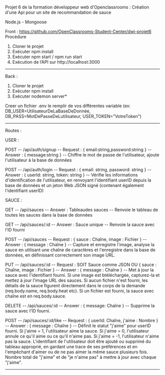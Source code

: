Projet 6 de la formation développeur web d'Openclassrooms : Création d'une Api pour un site de recommandation de sauce

Node.js - Mongoose

Front : https://github.com/OpenClassrooms-Student-Center/dwj-projet6
Procédure
1. Cloner le projet
2. Exécuter npm install
3. Exécuter npm start / npm run start
4. Exécution de l’API sur http://localhost:3000 

----------------------------------------------------------------------------------------------

Back :
1. Cloner le projet
2. Exécuter npm install
3. Exécuter nodemon server*

Creer un fichier .env
le remplir de vos différentes variable (ex: DB_USER=UtilisateurDeLaBaseDeDonnée, DB_PASS=MotDePasseDeLutilisateur, USER_TOKEN="VotreToken")

----------------------------------------------------------------------------------------------
Routes :

USER : 

POST -- /api/auth/signup -- Request : { email:string,password:string } -- Answer : { message:string } -- Chiffre le mot de passe de l'utilisateur, ajoute l'utilisateur à la base de données

POST -- /api/auth/login -- Request : { email: string, password: string } -- Answer : { userId: string, token: string } --  Vérifie les informations d'identification de l'utilisateur, en renvoyant l'identifiant userID depuis la base de données et un jeton Web JSON signé (contenant également l'identifiant userID)

SAUCE : 

GET -- /api/sauces -- Answer : Tableaudes sauces -- Renvoie le tableau de toutes les sauces dans la base de données

GET -- /api/sauces/:id -- Answer : Sauce unique -- Renvoie la sauce avec l'ID fourni

POST -- /api/sauces -- Request :  { sauce : Chaîne, image : Fichier } -- Answer : { message : Chaîne } -- Capture et enregistre l'image, analyse la sauce en utilisant une chaîne de caractères et l'enregistre dans la base de données, en définissant correctement son image URL.

PUT -- /api/sauces/:id -- Request : SOIT Sauce comme JSON OU { sauce : Chaîne, image : Fichier } -- Answer : { message : Chaîne } -- Met à jour la sauce avec
l'identifiant fourni. Si une image est btéléchargée, capturez-la et mettez à jour l'image URL des sauces. Si aucun fichier n'est fourni, les détails de la
sauce figurent directement dans le corps de la demande (req.body.name, req.body.heat etc). Si un fichier est fourni, la sauce avec chaîne est en req.body.sauce.

DELETE -- /api/sauces/:id -- Answer :  { message: Chaîne } -- Supprime la sauce avec l'ID fourni.

POST -- /api/sauces/:id/like -- Request : { userId: Chaîne, j'aime : Nombre } -- Answer : { message : Chaîne } --  Définit le statut "j'aime" pour userID fourni. Si j'aime = 1,
l'utilisateur aime la sauce. Si j'aime = 0, l'utilisateur annule ce qu'il aime ou ce qu'il n'aime pas. Si j'aime = -1, l'utilisateur n'aime pas la sauce. L'identifiant de
l'utilisateur doit être ajouté ou supprimé du tableau approprié, en gardant une trace de ses préférences et en l'empêchant d'aimer ou de ne pas aimer la même sauce plusieurs
fois. Nombre total de "j'aime" et de "je n'aime pas" à mettre à jour avec chaque "j'aime".

----------------------------------------------------------------------------------------------------

